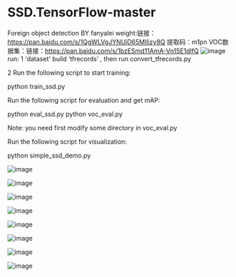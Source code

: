 # SSD.TensorFlow-master
Foreign object detection  BY fanyalei
weight:链接：https://pan.baidu.com/s/1QgWLVgJYNUjD65MIlizy8Q 提取码：m1pn 
VOC数据集：链接：https://pan.baidu.com/s/1bzESmd11AmA-Vn15E1dlfQ 
![image](https://github.com/fanfan00/SSD.TensorFlow-master/blob/master/logs/程序目录.jpg)
run:
1 'dataset' build ‘tfrecords’ , then run convert_tfrecords.py

2 Run the following script to start training:

  python train_ssd.py

  Run the following script for evaluation and get mAP:

  python eval_ssd.py
  python voc_eval.py

Note: you need first modify some directory in voc_eval.py

  Run the following script for visualization:

  python simple_ssd_demo.py

![image](https://github.com/fanfan00/SSD.TensorFlow-master/blob/master/logs/120K%E4%BA%A4%E5%8F%89%E7%86%B5%E6%8D%9F%E5%A4%B1.jpg)

![image](https://github.com/fanfan00/SSD.TensorFlow-master/blob/master/logs/120K%E5%AE%9A%E4%BD%8D%E6%8D%9F%E5%A4%B1.jpg)

![image](https://github.com/fanfan00/SSD.TensorFlow-master/blob/master/logs/120K%E6%80%BB%E6%8D%9F%E5%A4%B1.jpg)

![image](https://github.com/fanfan00/SSD.TensorFlow-master/blob/master/logs/test%E4%B8%8A%E7%9A%84%E5%87%86%E7%A1%AE%E7%8E%87.png)

![image](https://github.com/fanfan00/SSD.TensorFlow-master/blob/master/demo/000191.jpg)

![image](https://github.com/fanfan00/SSD.TensorFlow-master/blob/master/demo/000042.jpg)

![image](https://github.com/fanfan00/SSD.TensorFlow-master/blob/master/demo_out/test_out_191.jpg)

![image](https://github.com/fanfan00/SSD.TensorFlow-master/blob/master/demo_out/test_out_42.jpg)
